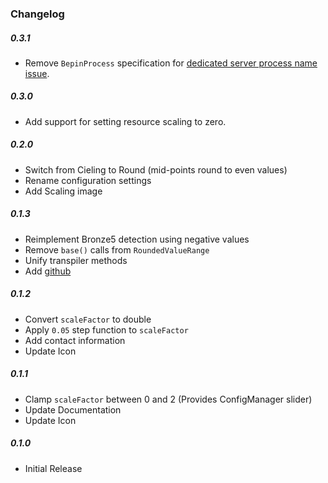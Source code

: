 ### Changelog

##### 0.3.1
- Remove `BepinProcess` specification for [dedicated server process name issue](https://github.com/kruftt/ResourceCostScaling/issues/1).

##### 0.3.0
- Add support for setting resource scaling to zero.

##### 0.2.0
- Switch from Cieling to Round (mid-points round to even values)
- Rename configuration settings
- Add Scaling image

##### 0.1.3
- Reimplement Bronze5 detection using negative values
- Remove `base()` calls from `RoundedValueRange`
- Unify transpiler methods
- Add [github](https://github.com/kruftt/ResourceCostScaling)  

##### 0.1.2
- Convert `scaleFactor` to double
- Apply `0.05` step function to `scaleFactor`
- Add contact information
- Update Icon

##### 0.1.1
- Clamp `scaleFactor` between 0 and 2 (Provides ConfigManager slider)
- Update Documentation
- Update Icon

##### 0.1.0
- Initial Release
